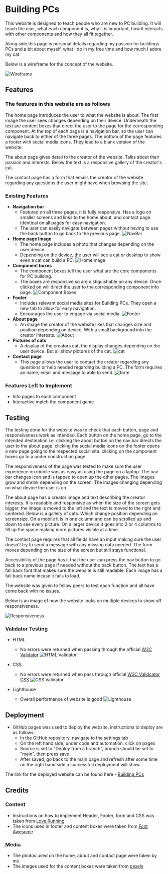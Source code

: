# Building PCs

This website is designed to teach people who are new to PC building. It will teach the user, what each component is, why it is important, how it interacts with other components and how they all fit together.

Along side this page is personal details regarding my passion for buildings PCs and a bit about myself, what I do in my free time and how much I adore my cat.

Below is a wireframe for the concept of the website.

![Wireframe](assets/images/wireframe.png)

## Features

### The features in this website are as follows

The home page introduces the user to what the website is about. The first image the user sees changes depending on their device. Underneath the text are content boxes that direct the user to the page for the corresponding component. At the top of each page is a navigation bar, so the user can navigate back to either of the three pages. The bottom of the page features a footer with social media icons. They lead to a blank version of the website.

The about page gives detail to the creator of the website. Talks about their passion and interests. Below the text is a responsive gallery of the creator's cat.

The contact page has a form that emails the creator of the website regarding any questions the user might have when browsing the site.

### Existing Features

- **Navigation bar**
  - Featured on all three pages, it is fully responsive. Has a logo on smaller screens and links to the home about, and contact page. Identical on all pages for easy navigation.
  - The user can easily navigate between pages without having to use the back button to go back to the previous page.
  ![NavBar](assets/images/navbar.png)
- **Home page Image**
  - The home page includes a photo that changes depending on the user device.
  - Depending on the device, the user will see a cat or desktop to show even a cat can build a PC.
  ![HomeImage](assets/images/homepage.png)
- **Component boxes**
  - The component boxes tell the user what are the core components for PC building.
  - The boxes are responsive so are distiguishable on any device. Once clicked on will direct the user to the corresponding component info page.
  ![Component Boxes](assets/images/boxes.png)
- **Footer**
  - Includes relevant social media sites for Building PCs. They open a new tab to allow for easy navigation.
  - Encourages the user to engage via social media.
  ![Footer](assets/images/footer.png)
- **About page**
  - An image the creator of the website likes that changes size and position depending on device. With a small background into the creator interests.
  ![About](assets/images/aboutpage.png)
- **Pictures of cats**
  - A display of the creators cat, the display changes depending on the user device. But all show pictures of the cat.
  ![cat](assets/images/cats.png)
- **Contact page**
  - This page allows the user to contact the creator regarding any questions or help needed regarding building a PC. The form requires an name, email and message to able to send.
  ![form](assets/images/contact.png)

### Features Left to Implement

- Info pages to each component
- Interactive match the component game

## Testing

The testing done for the website was to check that each button, page and responsiveness work as intended. Each button on the home page, go to the intended destination i.e. clicking the about button on the nav bar directs the user to the about page. clicking the social media icons on the footer opens a new page going to the respected social site. clicking on the component boxes go to a under construction page.

The responsiveness of the page was tested to make sure the user experience on mobile was as easy as using the page on a laptop. The nav bar changes icon and is tapped to open up the other pages. The images grow and shrink depending on the screen. The images changing depending on what device the user is on.

The about page has a creator image and text describing the creator interests. It is readable and responsive as when the size of the screen gets bigger, the image is moved to the left and the text is moved to the right and centered. Below is a gallery of cats. Which change position depending on screensize. On a mobile it is in one column and can be scrolled up and down to see every picture. On a larger device it goes into 2 or 4 columns to fill up the space making more pictures visible at a time.

The contact page requires that all fields have an input making sure the user doesn't try to send a message with any missing data needed. The form moves depending on the size of the screen but still stays functional.

Accessibility of the page has it that the user can press the nav button to go back to a previous page if needed without the back button. The text has a fall back font that makes sure the website is still readable. Each image has a fall back name incase it fails to load.

The website was given to fellow peers to test each function and all have come back with no issues.

Below is an image of how the website looks on multiple devices to show off responsiveness.

![Responsiveness](assets/images/amiresponsive.png)

### Validator Testing

- HTML
  - No errors were returned when passing through the official [W3C Validator](https://validator.w3.org)
    ![HTML Validator](assets/images/htmlvalid.png)

- CSS
  - No errors were returned when pass through official [W3C Validcator CSS](https://jigsaw.w3.org/css-validator/)
    ![CSS Validator](assets/images/cssvalid.png)

- Lighthouse
  - Overall performance of website is good
    ![Lighthouse](assets/images/lighthouse.png)

## Deployment

- GitHub pages was used to deploy the website, instructions to deploy are as follows:
  - In the GitHub repository, navigate to the settings tab
  - On the left hand side, under code and automation, click on pages
  - Source is set to "Deploy from a branch", branch should be set to "main", then press save
  - After saved, go back to the main page and refresh after some time on the right hand side a successfull deployment will show

The link for the deployed website can be found here - [Building PCs](https://botthunder501.github.io/Project-1/)

## Credits

### Content

- Instructions on how to implement Header, Footer, form and CSS was taken from [Love Running](https://github.com/Code-Institute-Solutions/love-running-v3)
- The icons used in footer and content boxes were taken from [Font Awesome](https://fontawesome.com)

### Media

- The photos used on the home, about and contact page were taken by me.
- The images used for the content boxes were taken from [pexels](https://www.pexels.com)
